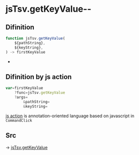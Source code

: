# jsTsv.getKeyValue--

## Difinition

```js.js
function jsTsv.getKeyValue(
	${pathString},
	${keyString},
) -> firstKeyValue
```

- 


## Difinition by js action

```js.js
var=firstKeyValue
	?func=jsTsv.getKeyValue
	?args=
		&pathString=
		&keyString=
```

[js action](#) is annotation-oriented language based on javascript in `CommandClick`



## Src

-> [jsTsv.getKeyValue](https://github.com/puutaro/CommandClick/blob/master/app/src/main/java/com/puutaro/commandclick/fragment_lib/terminal_fragment/js_interface/tsv/JsTsv.kt#L113)


